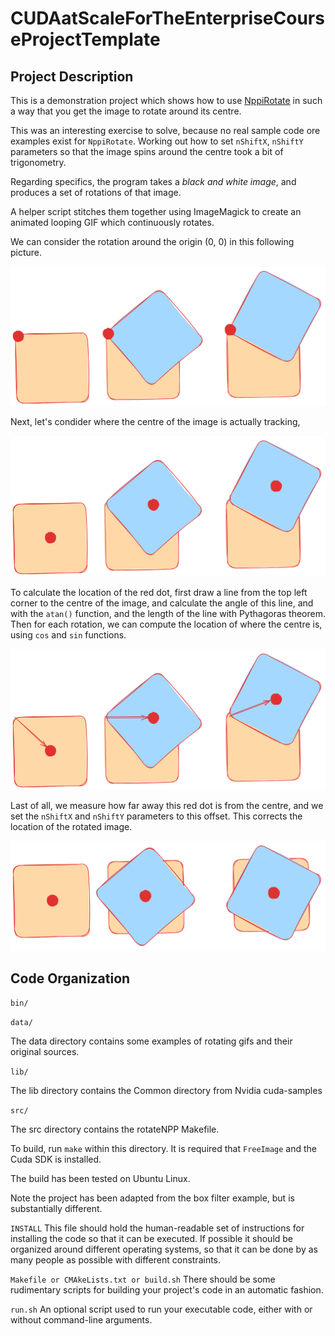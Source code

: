 # CUDAatScaleForTheEnterpriseCourseProjectTemplate


## Project Description

This is a demonstration project which shows how to use [NppiRotate](https://docs.nvidia.com/cuda/archive/9.2/npp/group__rotate__.html) in such
a way that you get the image to rotate around its centre.

This was an interesting exercise to solve, because no real sample code ore examples exist for `NppiRotate`.  Working out how to set `nShiftX`, `nShiftY`
parameters so that the image spins around the centre took a bit of trigonometry.

Regarding specifics, the program takes a _black and white image_, and produces a set of rotations of that image.  

A helper script stitches them together using ImageMagick to create an animated looping GIF which continuously rotates.

We can consider the rotation around the origin (0, 0) in this following picture.

![Rotate Around Origin](images/rotate-around-origin.png "Rotate Around Origin")

Next, let's condider where the centre of the image is actually tracking, 

![Rotate Around Origin Part 2](images/rotate-around-origin-2.png "Rotate Around Origin Part 2")

To calculate the location of the red dot, first draw a line from the top left corner to the centre of the image, and calculate the angle of this line, and with the `atan()` function, and the length of the line with  Pythagoras theorem.  Then for each rotation, we can compute the location of where the centre is, using `cos` and `sin` functions.

![Rotate Around Origin Part 2](images/rotate-around-centre-tracking-centre.png "Rotate Around Origin Part 2")


Last of all, we measure how far away this red dot is from the centre, and we set the `nShiftX` and `nShiftY` parameters to this offset.  This corrects the location of the rotated image.

![Rotate Around Centre](images/rotate-around-centre.png "Rotate Around Centre")

## Code Organization

```bin/```

```data/```

The data directory contains some examples of rotating gifs and their original sources.

```lib/```

The lib directory contains the Common directory from Nvidia cuda-samples

```src/```

The src directory contains the rotateNPP Makefile.

To build, run `make` within this directory.  It is required that `FreeImage` and the Cuda SDK is installed.

The build has been tested on Ubuntu Linux.

Note the project has been adapted from the box filter example, but is substantially different.

```INSTALL```
This file should hold the human-readable set of instructions for installing the code so that it can be executed. If possible it should be organized around different operating systems, so that it can be done by as many people as possible with different constraints.

```Makefile or CMAkeLists.txt or build.sh```
There should be some rudimentary scripts for building your project's code in an automatic fashion.

```run.sh```
An optional script used to run your executable code, either with or without command-line arguments.